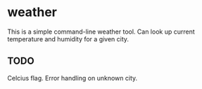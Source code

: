 # weather

This is a simple command-line weather tool. Can look up current temperature and humidity for a given city.

## TODO

Celcius flag. Error handling on unknown city.
